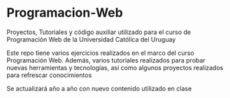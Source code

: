 # Programacion-Web
 Proyectos, Tutoriales y código auxiliar utilizado para el curso de Programación Web de la Universidad Católica del Uruguay


Este repo tiene varios ejercicios realizados en el marco del curso Programación Web. Además, varios tutoriales realizados para probar nuevas herramientas y tecnologías, así como algunos proyectos realizados para refrescar conocimientos

Se actualizará año a año con nuevo contenido utilizado en clase
